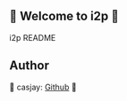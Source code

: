 ## 👋 Welcome to i2p 🚀  

i2p README  
  
  
## Author  

🤖 casjay: [Github](https://github.com/casjay) 🤖  
